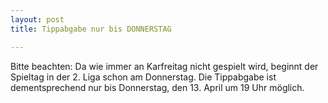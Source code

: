 ```yaml
---
layout: post
title: Tippabgabe nur bis DONNERSTAG

---
```


Bitte beachten: Da wie immer an Karfreitag nicht gespielt wird, beginnt der Spieltag in der 2. Liga schon am Donnerstag. Die Tippabgabe ist dementsprechend nur bis Donnerstag, den 13. April um 19 Uhr möglich.


